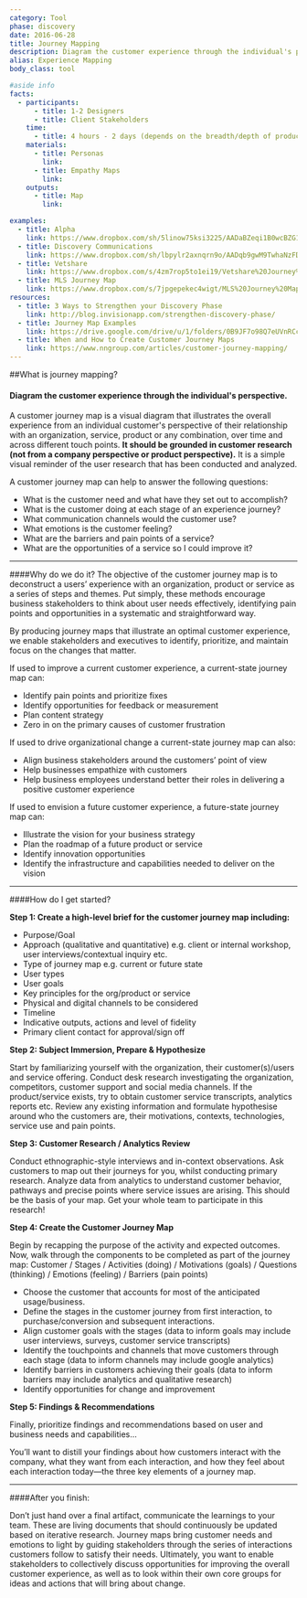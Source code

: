 ```yaml
---
category: Tool
phase: discovery
date: 2016-06-28
title: Journey Mapping
description: Diagram the customer experience through the individual's perspective.
alias: Experience Mapping
body_class: tool

#aside info
facts:
  - participants:
      - title: 1-2 Designers
      - title: Client Stakeholders
    time:
      - title: 4 hours - 2 days (depends on the breadth/depth of product)
    materials:
      - title: Personas
        link:
      - title: Empathy Maps
        link:
    outputs:
      - title: Map
        link:

examples:
  - title: Alpha
    link: https://www.dropbox.com/sh/5linow75ksi3225/AADaBZeqi1B0wcBZG1oWI8DUa?dl=0
  - title: Discovery Communications
    link: https://www.dropbox.com/sh/lbpylr2axnqrn9o/AADqb9gwM9TwhaNzFD_lL_kaa?dl=0
  - title: Vetshare
    link: https://www.dropbox.com/s/4zm7rop5to1ei19/Vetshare%20Journey%20Map.jpeg?dl=0
  - title: MLS Journey Map
    link: https://www.dropbox.com/s/7jpgepekec4wigt/MLS%20Journey%20Map.jpeg?dl=0
resources:
  - title: 3 Ways to Strengthen your Discovery Phase
    link: http://blog.invisionapp.com/strengthen-discovery-phase/
  - title: Journey Map Examples
    link: https://drive.google.com/drive/u/1/folders/0B9JF7o98Q7eUVnRCcmVVd0swd0k
  - title: When and How to Create Customer Journey Maps
    link: https://www.nngroup.com/articles/customer-journey-mapping/      
---
```


##What is journey mapping?
<h4 class="description">Diagram the customer experience through the individual's perspective.</h4>

A customer journey map is a visual diagram that illustrates the overall experience from an individual customer's perspective of their relationship with an organization, service, product or any combination, over time and across different touch points. <b>It should be grounded in customer research (not from a company perspective or product perspective).</b>  It is a simple visual reminder of the user research that has been conducted and analyzed.

A customer journey map can help to answer the following questions:

- What is the customer need and what have they set out to accomplish?
- What is the customer doing at each stage of an experience journey?
- What communication channels would the customer use?
- What emotions is the customer feeling?
- What are the barriers and pain points of a service?
- What are the opportunities of a service so I could improve it?

<hr />

####Why do we do it?
The objective of the customer journey map is to deconstruct a users’ experience with an organization, product or service as a series of steps and themes. Put simply, these methods encourage business stakeholders to think about user needs effectively, identifying pain points and opportunities in a systematic and straightforward way.

By producing journey maps that illustrate an optimal customer experience, we enable stakeholders and executives to identify, prioritize, and maintain focus on the changes that matter.

If used to improve a current customer experience, a current-state journey map can:

- Identify pain points and prioritize fixes
- Identify opportunities for feedback or measurement
- Plan content strategy
- Zero in on the primary causes of customer frustration

If used to drive organizational change a current-state journey map can also:

- Align business stakeholders around the customers’ point of view
- Help businesses empathize with customers
- Help business employees understand better their roles in delivering a positive customer experience

If used to envision a future customer experience, a future-state journey map can:

- Illustrate the vision for your business strategy
- Plan the roadmap of a future product or service
- Identify innovation opportunities
- Identify the infrastructure and capabilities needed to deliver on the vision

<hr />

####How do I get started?

<b>Step 1: Create a high-level brief for the customer journey map including:</b>

- Purpose/Goal
- Approach (qualitative and quantitative) e.g. client or internal workshop, user interviews/contextual inquiry etc.
- Type of journey map e.g. current or future state
- User types
- User goals
- Key principles for the org/product or service
- Physical and digital channels to be considered
- Timeline
- Indicative outputs, actions and level of fidelity
- Primary client contact for approval/sign off

<b>Step 2: Subject Immersion, Prepare & Hypothesize</b>

Start by familiarizing yourself with the organization, their customer(s)/users and service offering. Conduct desk research investigating the organization, competitors, customer support and social media channels. If the product/service exists, try to obtain customer service transcripts, analytics reports etc. Review any existing information and formulate hypothesise around who the customers are, their motivations, contexts, technologies, service use and pain points.

<b>Step 3: Customer Research / Analytics Review</b>

Conduct ethnographic-style interviews and in-context observations. Ask customers to map out their journeys for you, whilst conducting primary research.
Analyze data from analytics to understand customer behavior, pathways and precise points where service issues are arising. This should be the basis of your map.
Get your whole team to participate in this research!

<b>Step 4: Create the Customer Journey Map</b>

Begin by recapping the purpose of the activity and expected outcomes. Now, walk through the components to be completed as part of the journey map: Customer / Stages / Activities (doing) / Motivations (goals) / Questions (thinking) / Emotions (feeling) / Barriers (pain points)

- Choose the customer that accounts for most of the anticipated usage/business.
- Define the stages in the customer journey from first interaction, to purchase/conversion and subsequent interactions.
- Align customer goals with the stages (data to inform goals may include user interviews, surveys, customer service transcripts)
- Identify the touchpoints and channels that move customers through each stage (data to inform channels may include google analytics)
- Identify barriers in customers achieving their goals (data to inform barriers may include analytics and qualitative research)
- Identify opportunities for change and improvement

<b>Step 5: Findings & Recommendations</b>

Finally, prioritize findings and recommendations based on user and business needs and capabilities...

You’ll want to distill your findings about how customers interact with the company, what they want from each interaction, and how they feel about each interaction today—the three key elements of a journey map.

<hr />

####After you finish:

Don’t just hand over a final artifact, communicate the learnings to your team. These are living documents that should continuously be updated based on iterative research. Journey maps bring customer needs and emotions to light by guiding stakeholders through the series of interactions customers follow to satisfy their needs. Ultimately, you want to enable stakeholders to collectively discuss opportunities for improving the overall customer experience, as well as to look within their own core groups for ideas and actions that will bring about change.
